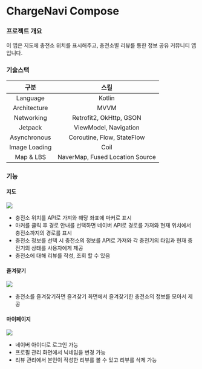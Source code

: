 # ChargeNavi Compose


<h3>프로젝트 개요</h3>
이 앱은 지도에 충전소 위치를 표시해주고, 충전소별 리뷰를 통한 정보 공유 커뮤니티 앱입니다. <br>

<h3>기술스택</h3>

| 구분 | 스킬 |
| :---:  | :---: |
| Language | Kotlin |
| Architecture | MVVM |
| Networking | Retrofit2, OkHttp, GSON |
| Jetpack | ViewModel, Navigation |
| Asynchronous | Coroutine, Flow, StateFlow |
| Image Loading | Coil |
| Map & LBS | NaverMap, Fused Location Source |

<h3>기능</h3>

<h4>지도</h4>
<p>
  <img src="https://github.com/user-attachments/assets/ea2cc891-8fe0-4f28-bbd7-922e82fa510e">
</p>

<p>
  <ul>
    <li>충전소 위치를 API로 가져와 해당 좌표에 마커로 표시</li>
    <li>마커를 클릭 후 경로 안내를 선택하면 네이버 API로 경로를 가져와 현재 위치에서 충전소까지의 경로를 표시</li>
    <li>충전소 정보를 선택 시 충전소의 정보를 API로 가져와 각 충전기의 타입과 현재 충전기의 상태를 사용자에게 제공</li>
    <li>충전소에 대해 리뷰를 작성, 조회 할 수 있음</li>
  </ul>
</p>

<h4>즐겨찾기</h4>
<p>
  <img src="https://github.com/user-attachments/assets/b1aea448-7a22-42fb-ae03-3718c8b19cc4">
</p>

<p>
  <ul>
    <li>충전소를 즐겨찾기하면 즐겨찾기 화면에서 즐겨찾기한 충전소의 정보를 모아서 제공</li>
  </ul>
</p>

<h4>마이페이지</h4>
<p>
  <img src="https://github.com/user-attachments/assets/47a0ae8a-056d-42a6-a1a1-1184f729bf1c">
</p>

<p>
  <ul>
    <li>네이버 아이디로 로그인 가능</li>
    <li>프로필 관리 화면에서 닉네임을 변경 가능</li>
    <li>리뷰 관리에서 본인이 작성한 리뷰를 볼 수 있고 리뷰를 삭제 가능</li>
  </ul>
</p>
